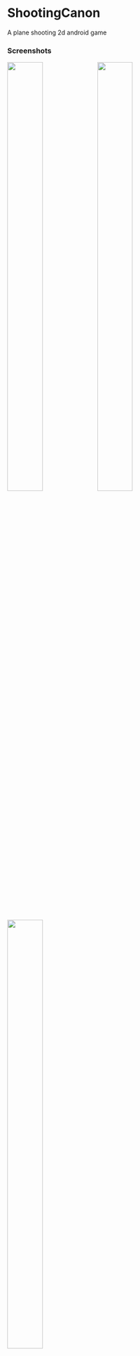 # ShootingCanon
A plane shooting 2d android game


<h3>Screenshots</h3>
<img src="https://i.postimg.cc/zV4DX730/Screenshot-20210318-110314.jpg" width="40%" height="50%">

<img src="https://i.postimg.cc/mtP2sJZP/Screenshot-20210318-110334.jpg" width="40%" height="50%">

<img src="https://i.postimg.cc/21vkqWZm/Screenshot-20210318-110344.jpg" width="40%" height="50%">

